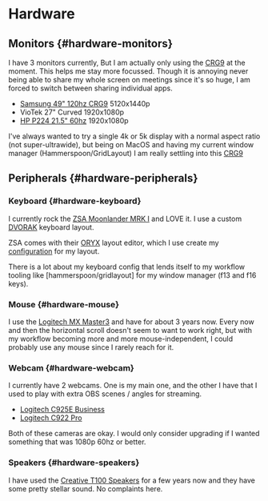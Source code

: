 ---
---
# Hardware

## Monitors {#hardware-monitors}

I have 3 monitors currently, But I am actually only using the [CRG9](https://www.samsung.com/us/computing/monitors/gaming/49-crg9-dual-qhd-curved-qled-gaming-monitor-lc49rg90ssnxza/) at the moment. This helps me stay more focussed. Though it is annoying never being able to share my whole screen on meetings since it's so huge, I am forced to switch between sharing individual apps.

- [Samsung 49" 120hz CRG9](https://www.samsung.com/us/computing/monitors/gaming/49-crg9-dual-qhd-curved-qled-gaming-monitor-lc49rg90ssnxza/) 5120x1440p
- VioTek 27" Curved 1920x1080p
- [HP P224 21.5" 60hz](https://support.hp.com/us-en/product/product-specs/hp-p224-21.5-inch-monitor/26575345) 1920x1080p

I've always wanted to try a single 4k or 5k display with a normal aspect ratio (not super-ultrawide), but being on MacOS and having my current window manager (Hammerspoon/GridLayout) I am really settling into this [CRG9](https://www.samsung.com/us/computing/monitors/gaming/49-crg9-dual-qhd-curved-qled-gaming-monitor-lc49rg90ssnxza/)


## Peripherals {#hardware-peripherals}

### Keyboard {#hardware-keyboard}

I currently rock the [ZSA Moonlander MRK I](https://www.zsa.io/moonlander) and LOVE it. I use a custom [DVORAK](https://en.wikipedia.org/wiki/Dvorak_keyboard_layout) keyboard layout.

ZSA comes with their [ORYX](https://configure.zsa.io/home) layout editor, which I use create my [configuration](https://configure.zsa.io/moonlander/layouts/j6X5Z/latest/0) for my layout.

There is a lot about my keyboard config that lends itself to my workflow tooling like [hammerspoon/gridlayout] for my window manager (f13 and f16 keys).

### Mouse {#hardware-mouse}

I use the [Logitech MX Master3]() and have for about 3 years now. Every now and then the horizontal scroll doesn't seem to want to work right, but with my workflow becoming more and more mouse-independent, I could probably use any mouse since I rarely reach for it.

### Webcam {#hardware-webcam}

I currently have 2 webcams. One is my main one, and the other I have that I used to play with extra OBS scenes / angles for streaming.

- [Logitech C925E Business](https://www.logitech.com/en-us/products/webcams/c925e-business-webcam.960-001075.html)
- [Logitech C922 Pro](https://www.logitech.com/en-us/products/webcams/c922-pro-stream-webcam.html)

Both of these cameras are okay. I would only consider upgrading if I wanted something that was 1080p 60hz or better.

### Speakers {#hardware-speakers}

I have used the [Creative T100 Speakers]() for a few years now and they have some pretty stellar sound. No complaints here.


